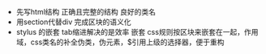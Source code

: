 - 先写html结构
    正确且完整的结构
    良好的类名
- 用section代替div 完成区块的语义化
- stylus 的嵌套
    tab缩进解决的是效率
    嵌套 css规则按区块来嵌套在一起，作用域，css类名的补全伪类，伪元素，$引用上级的选择器，便于重构
